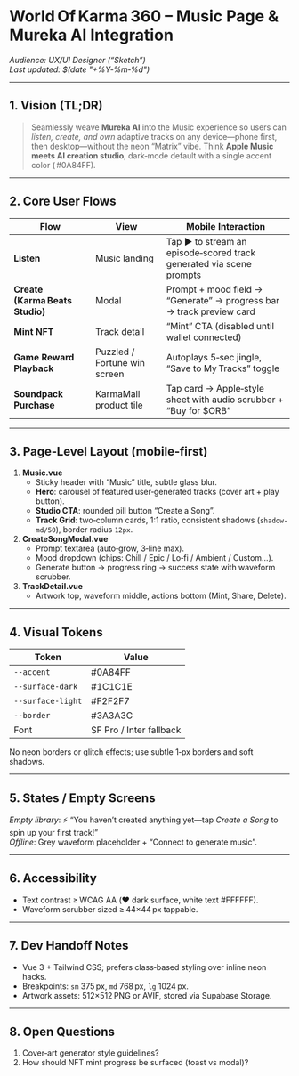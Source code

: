 # World Of Karma 360 – Music Page & Mureka AI Integration  
*Audience: UX/UI Designer (“Sketch”)*  
*Last updated: $(date "+%Y‑%m‑%d")*

---

## 1. Vision (TL;DR)

> Seamlessly weave **Mureka AI** into the Music experience so users can *listen, create, and own* adaptive tracks on any device—phone first, then desktop—without the neon “Matrix” vibe. Think **Apple Music meets AI creation studio**, dark‑mode default with a single accent color ( #0A84FF).

---

## 2. Core User Flows

| Flow | View | Mobile Interaction |
|------|------|--------------------|
| **Listen** | Music landing | Tap ► to stream an episode‑scored track generated via scene prompts |
| **Create (Karma Beats Studio)** | Modal | Prompt + mood field → “Generate” → progress bar → track preview card |
| **Mint NFT** | Track detail | “Mint” CTA (disabled until wallet connected) |
| **Game Reward Playback** | Puzzled / Fortune win screen | Autoplays 5‑sec jingle, “Save to My Tracks” toggle |
| **Soundpack Purchase** | KarmaMall product tile | Tap card → Apple‑style sheet with audio scrubber + “Buy for $ORB” |

---

## 3. Page‑Level Layout (mobile‑first)

1. **Music.vue**
   - Sticky header with “Music” title, subtle glass blur.
   - **Hero**: carousel of featured user‑generated tracks (cover art + play button).
   - **Studio CTA**: rounded pill button “Create a Song”.
   - **Track Grid**: two‑column cards, 1:1 ratio, consistent shadows (`shadow-md/50`), border radius `12px`.
2. **CreateSongModal.vue**
   - Prompt textarea (auto‑grow, 3‑line max).
   - Mood dropdown (chips: Chill / Epic / Lo‑fi / Ambient / Custom…).
   - Generate button → progress ring → success state with waveform scrubber.
3. **TrackDetail.vue**
   - Artwork top, waveform middle, actions bottom (Mint, Share, Delete).

---

## 4. Visual Tokens

| Token | Value |
|-------|-------|
| `--accent` | #0A84FF |
| `--surface-dark` | #1C1C1E |
| `--surface-light` | #F2F2F7 |
| `--border` | #3A3A3C |
| Font | SF Pro / Inter fallback |

No neon borders or glitch effects; use subtle 1‑px borders and soft shadows.

---

## 5. States / Empty Screens

*Empty library*:  ⚡ “You haven’t created anything yet—tap *Create a Song* to spin up your first track!”  
*Offline*: Grey waveform placeholder + “Connect to generate music”.

---

## 6. Accessibility

- Text contrast ≥ WCAG AA (❤️ dark surface, white text #FFFFFF).  
- Waveform scrubber sized ≥ 44×44 px tappable.

---

## 7. Dev Handoff Notes

- Vue 3 + Tailwind CSS; prefers class‑based styling over inline neon hacks.  
- Breakpoints: `sm` 375 px, `md` 768 px, `lg` 1024 px.  
- Artwork assets: 512×512 PNG or AVIF, stored via Supabase Storage.

---

## 8. Open Questions

1. Cover‑art generator style guidelines?  
2. How should NFT mint progress be surfaced (toast vs modal)?

